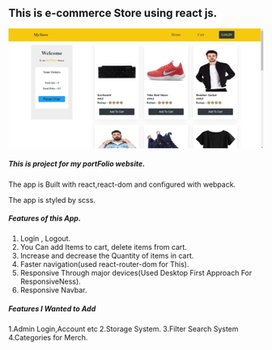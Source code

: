 ## This is e-commerce Store using react js.

![](src/image/ecom-app-min.png)

##### This is project for my portFolio website.

The app is Built with react,react-dom and configured with webpack.

The app is styled by scss.

##### Features of this App.

1. Login , Logout.
2. You Can add Items to cart, delete items from cart.
3. Increase and decrease the Quantity of items in cart.
4. Faster navigation(used react-router-dom for This).
5. Responsive Through major devices(Used Desktop First Approach For ResponsiveNess).
6. Responsive Navbar.

##### Features I Wanted to Add

1.Admin Login,Account etc
2.Storage System.
3.Filter Search System
4.Categories for Merch.
